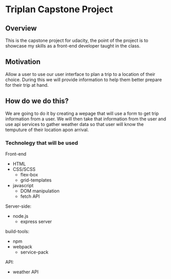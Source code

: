 # Triplan Capstone Project

## Overview

This is the capstone project for udacity, the point of the project is to showcase my skills as a front-end developer taught in the class.

## Motivation

Allow a user to use our user interface to plan a trip to a location of their choice. During this we will provide information to help them better prepare for their trip at hand.

## How do we do this?

We are going to do it by creating a wepage that will use a form to get trip information from a user. We will then take that information from the user and use api services to gather weather
data so that user will know the temputure of their location apon arrival.

### Technolegy that will be used

Front-end
* HTML
* CSS/SCSS
  * flex-box
  * grid-templates
* javascript
  * DOM manipulation
  * fetch API

Server-side:
* node.js
  * express server

build-tools:
* npm
* webpack
  * service-pack

API:
* weather API